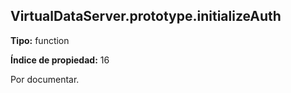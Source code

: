 ## VirtualDataServer.prototype.initializeAuth

**Tipo:** function

**Índice de propiedad:** 16

Por documentar.



